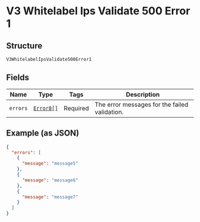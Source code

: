 
# V3 Whitelabel Ips Validate 500 Error 1

## Structure

`V3WhitelabelIpsValidate500Error1`

## Fields

| Name | Type | Tags | Description |
|  --- | --- | --- | --- |
| `errors` | [`Error8[]`](../../doc/models/error-8.md) | Required | The error messages for the failed validation. |

## Example (as JSON)

```json
{
  "errors": [
    {
      "message": "message5"
    },
    {
      "message": "message6"
    },
    {
      "message": "message7"
    }
  ]
}
```

